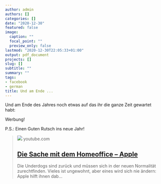 ```yaml
---
author: admin
authors: []
categories: []
date: "2020-12-30"
featured: false
image:
  caption: ""
  focal_point: ""
  preview_only: false
lastmod: "2020-12-30T22:05:33+01:00"
output: pdf_document
projects: []
slug: []
subtitle: ""
summary: ""
tags:
- facebook
- german
title: Und am Ende ...
---
```

Und am Ende des Jahres noch etwas auf das ihr die ganze Zeit gewartet habt:

Werbung!

P.S.: Einen Guten Rutsch ins neue Jahr!
> [![](https://i.ytimg.com/vi/Hrqn-ONMrr0/maxresdefault.jpg)](https://www.youtube.com/watch?v=Hrqn-ONMrr0)
> youtube.com
> ## [Die Sache mit dem Homeoffice – Apple](https://www.youtube.com/watch?v=Hrqn-ONMrr0)
>
>Die Underdogs sind zurück und müssen sich in der neuen Normalität zurechtfinden. Vieles ist ungewohnt, aber eines wird sich nie ändern: Apple hilft ihnen dab...
